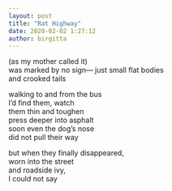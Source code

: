 ```yaml
---
layout: post
title: "Rat Highway"
date: 2020-02-02 1:27:12
author: birgitta
---
```


(as my mother called it)   
was marked by no sign&mdash;
just small flat bodies   
and crooked tails   

walking to and from the bus   
I’d find them, watch   
them thin and toughen   
press deeper into asphalt   
soon even the dog’s nose   
did not pull their way   

but when they finally disappeared,   
worn into the street   
and roadside ivy,   
I could not say   
